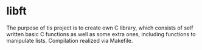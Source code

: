 # libft
The purpose of tis project is to create own C library, which consists of self written basic C functions as well as some extra ones, including functions to manipulate lists.
Compilation realized via Makefile.

